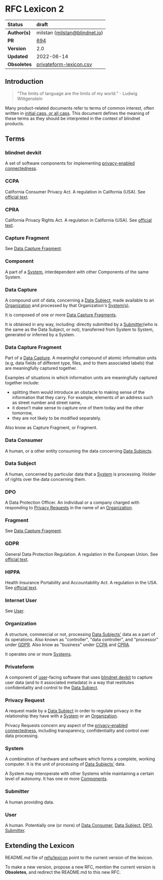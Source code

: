 # RFC Lexicon 2

| Status        | draft                                                                                  |
| :------------ | :------------------------------------------------------------------------------------- |
| **Author(s)** | milstan (milstan@blindnet.io)             |
| **PR**   | [694](https://github.com/blindnet-io/product-management/pull/694) |
| **Version**   | 2.0                                                                             |
| **Updated**   | 2022-06-14                                                                             |
| **Obsoletes** | [privateform-lexicon.csv](https://github.com/blindnet-io/product-management/blob/2b44581255fbe431cd056ebdb332c7f9067b0121/refs/privateform-lexicon.csv) |

## Introduction

>
> “The limits of language are the limits of my world.” - Ludwig Wittgenstein
>

Many product-related documents refer to terms of common interest, often written in [initial caps, or all caps](https://en.wikipedia.org/wiki/Letter_case#Stylistic_or_specialised_usage). This document defines the meaning of these terms as they should be interpreted in the context of blindnet products.

## Terms

### blindnet devkit

A set of software components for implementing [privacy-enabled connectedness](../notion-of-privacy/notion-of-privacy.md).

### CCPA

California Consumer Privacy Act. A regulation in California (USA). See [official text](https://leginfo.legislature.ca.gov/faces/billTextClient.xhtml?bill_id=201720180AB375).

### CPRA

California Privacy Rights Act. A regulation in California (USA). See [official text](https://vig.cdn.sos.ca.gov/2020/general/pdf/topl-prop24.pdf).

### Capture Fragment

See [Data Capture Fragment](#data-capture-fragment).

### Component

A part of a [System](#system), interdependent with other Components of the same System.

### Data Capture

A compound unit of data, concerning a [Data Subject](#data-subject), made available to an [Organization](#organization) and processed by that Organization's [System(s)](#system).

It is composed of one or more [Data Capture Fragments](#data-capture-fragment).

It is obtained in any way, including: directly submitted by a [Submitter](#submitter)(who is the same as the Data Subject, or not), transferred from System to System, generated or inferred by a System.

### Data Capture Fragment

Part of a [Data Capture](#data-capture). A meaningful compound of atomic information units (e.g, data fields of different type, files, and to them associated labels) that are meaningfully captured together.

Examples of situations in which information units are meaningfully captured together include:
- splitting them would introduce an obstacle to making sense of the information that they carry. For example, elements of an address such as street number and street name,
- it doesn’t make sense to capture one of them today and the other tomorrow,
- they are not likely to be modified separately.

Also know as Capture Fragment, or Fragment.

### Data Consumer

A human, or a other entity consuming the data concerning [Data Subjects](#data-subject).

### Data Subject

A human, concerned by particular data that a [System](#system) is processing. Holder of rights over the data concerning them.

### DPO

A Data Protection Officer. An individual or a company charged with responding to [Privacy Requests](#privacy-request) in the name of an [Organization](#organization).

### Fragment

See [Data Capture Fragment](#data-capture-fragment).

### GDPR

General Data Protection Regulation. A regulation in the European Union. See [official text](https://eur-lex.europa.eu/eli/reg/2016/679/oj).

### HIPPA

Health Insurance Portability and Accountability Act. A regulation in the USA. See [official text](https://www.govinfo.gov/content/pkg/PLAW-104publ191/html/PLAW-104publ191.htm).

### Internet User

See [User](#user).

### Organization

A structure, commercial or not, processing [Data Subjects'](#data-subject) data as a part of its operations.
Also known as "controller", "data controller", and "processor" under [GDPR](#GDPR).
Also know as "business" under [CCPA](#CCPA) and [CPRA](#CPRA).

It operates one or more [Systems](#system).

### Privateform

A component of [user](#user)-facing software that uses [blindnet devkit](#blindnet-devkit) to capture user data (and to it associated metadata) in a way that restitutes confidentiality and control to the [Data Subject](#data-subject).

### Privacy Request

A request made by a [Data Subject](#data-subject) in order to regulate privacy in the relationship they have with a [System](#system) or an [Organization](#organization).

Privacy Requests concern any aspect of the [privacy-enabled connectedness](../notion-of-privacy/notion-of-privacy.md), including transparency, confidentiality and control over data processing.

### System

A combination of hardware and software which forms a complete, working computer.
It is the unit of processing of [Data Subjects'](#data-subject) data.

A System may interoperate with other Systems while maintaining a certain level of autonomy.
It has one or more [Components](#components).

### Submitter

A human providing data.

### User

A human. Potentially one (or more) of [Data Consumer](#data-consumer), [Data Subject](#data-subject), [DPO](#dpo), [Submitter](#submitter).

## Extending the Lexicon

README.md file of [refs/lexicon](./README.md) point to the current version of the lexicon.

To make a new version, propose a new RFC, mention the current version is **Obsoletes**, and redirect the README.md to this new RFC.

